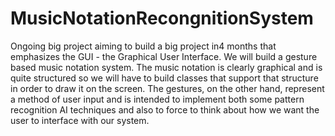 # MusicNotationRecongnitionSystem
Ongoing big project aiming to build a big project in4 months that emphasizes the GUI - the Graphical User Interface. 
We will build a gesture based music notation system. The music notation is clearly graphical and is 
quite structured so we will have to build classes that support that structure in order to draw it on the screen. 
The gestures, on the other hand, represent a method of user input and is intended to implement both some pattern 
recognition AI techniques and also to force to think about how we want the user to interface with our system.

